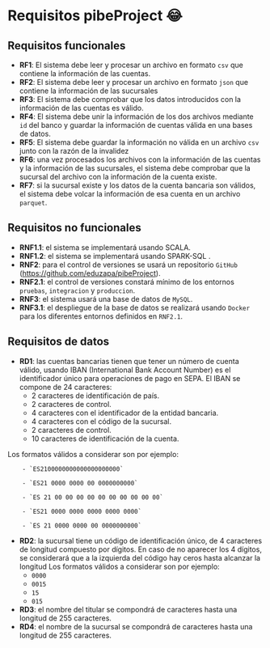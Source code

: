 # Requisitos pibeProject :joy:
## Requisitos funcionales
- **RF1**: El sistema debe leer y procesar un archivo en formato `csv` que contiene la información de las cuentas.
- **RF2**: El sistema debe leer y procesar un archivo en formato `json` que contiene la información de las sucursales
- **RF3**: El sistema debe comprobar que los datos introducidos con la información de las cuentas es válido.
- **RF4**: El sistema debe unir la información de los dos archivos mediante `id` del banco y guardar la información de cuentas válida en una bases de datos.
- **RF5**: El sistema debe guardar la información no válida en un archivo `csv` junto con la razón de la invalidez
- **RF6**: una vez procesados los archivos con la información de las cuentas y la información de las sucursales, el sistema debe comprobar que la sucursal del archivo con la información de la cuenta existe.
- **RF7**: si la sucursal existe y los datos de la cuenta bancaria son válidos, el sistema debe volcar la información de esa cuenta en un archivo `parquet`.

## Requisitos no funcionales
- **RNF1.1**: el sistema se implementará usando SCALA.
- **RNF1.2**: el sistema se implementará usando SPARK-SQL .
- **RNF2**: para el control de versiones se usará un repositorio `GitHub` (https://github.com/eduzapa/pibeProject).
- **RNF2.1**: el control de versiones constará mínimo de los entornos `pruebas`, `integracion` y `produccion`.
- **RNF3**: el sistema usará una base de datos de `MySQL`.
- **RNF3.1**: el despliegue de la base de datos se realizará usando `Docker` para los diferentes entornos definidos en `RNF2.1`.

## Requisitos de datos
- **RD1**: las cuentas bancarias tienen que tener un número de cuenta válido, usando IBAN (International Bank Account Number) es el identificador único para operaciones de pago en SEPA. El IBAN se compone de 24 caracteres:
    - 2 caracteres de identificación de país.
    - 2 caracteres de control.
    - 4 caracteres con el identificador de la entidad bancaria.
    - 4 caracteres con el código de la sucursal.
    - 2 caracteres de control.
    - 10 caracteres de identificación de la cuenta.

Los formatos válidos a considerar son por ejemplo:
        
        - `ES2100000000000000000000`

        - `ES21 0000 0000 00 0000000000`

        - `ES 21 00 00 00 00 00 00 00 00 00 00`

        - `ES21 0000 0000 0000 0000 0000`

        - `ES 21 0000 0000 00 0000000000`

- **RD2**: la sucursal tiene un código de identificación único, de 4 caracteres de longitud compuesto por dígitos. En caso de no aparecer los 4 dígitos, se considerará que a la izquierda del código hay ceros hasta alcanzar la longitud
Los formatos válidos a considerar son por ejemplo:
    - `0000`
    - `0015`
    - `15`
    - `015`
- **RD3**: el nombre del titular se compondrá de caracteres hasta una longitud de 255 caracteres.
- **RD4**: el nombre de la sucursal se compondrá de caracteres hasta una longitud de 255 caracteres.
